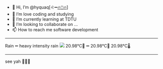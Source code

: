 - 👋 Hi, I’m @hyquaq[♌➖[🔥🖱️🔥](https://hyquaq.github.io/hyquaq/index.html)]
- 👀 I’m love coding and studying
- 🌱 I’m currently learning at TDTU
- 💞️ I’m looking to collaborate on ...
- 📫 How to reach me software development
- ---
Rain ➖ heavy intensity rain
![](http://openweathermap.org/img/wn/10d.png)
 20.98°C🥰 ➖ 20.98°C🧊  20.98°C🌡️
- ---
see yah 👋👋👋
